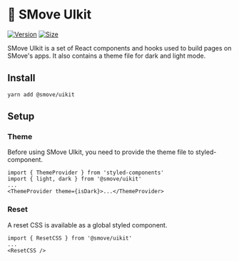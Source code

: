 # 🥞 SMove UIkit

[![Version](https://img.shields.io/npm/v/@smove/uikit)](https://www.npmjs.com/package/@smove/uikit) [![Size](https://img.shields.io/bundlephobia/min/@smove/uikit)](https://www.npmjs.com/package/@smove/uikit)

SMove UIkit is a set of React components and hooks used to build pages on SMove's apps. It also contains a theme file for dark and light mode.

## Install

`yarn add @smove/uikit`

## Setup

### Theme

Before using SMove UIkit, you need to provide the theme file to styled-component.

```
import { ThemeProvider } from 'styled-components'
import { light, dark } from '@smove/uikit'
...
<ThemeProvider theme={isDark}>...</ThemeProvider>
```

### Reset

A reset CSS is available as a global styled component.

```
import { ResetCSS } from '@smove/uikit'
...
<ResetCSS />
```
